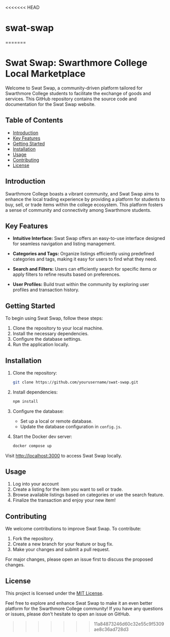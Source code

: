 <<<<<<< HEAD
# swat-swap
=======
# Swat Swap: Swarthmore College Local Marketplace

Welcome to Swat Swap, a community-driven platform tailored for Swarthmore College students to facilitate the exchange of goods and services. This GitHub repository contains the source code and documentation for the Swat Swap website.

## Table of Contents
- [Introduction](#introduction)
- [Key Features](#key-features)
- [Getting Started](#getting-started)
- [Installation](#installation)
- [Usage](#usage)
- [Contributing](#contributing)
- [License](#license)

## Introduction

Swarthmore College boasts a vibrant community, and Swat Swap aims to enhance the local trading experience by providing a platform for students to buy, sell, or trade items within the college ecosystem. This platform fosters a sense of community and connectivity among Swarthmore students.

## Key Features

- **Intuitive Interface:** Swat Swap offers an easy-to-use interface designed for seamless navigation and listing management.

- **Categories and Tags:** Organize listings efficiently using predefined categories and tags, making it easy for users to find what they need.

- **Search and Filters:** Users can efficiently search for specific items or apply filters to refine results based on preferences.

- **User Profiles:** Build trust within the community by exploring user profiles and transaction history.

## Getting Started

To begin using Swat Swap, follow these steps:

1. Clone the repository to your local machine.
2. Install the necessary dependencies.
3. Configure the database settings.
4. Run the application locally.

## Installation

1. Clone the repository:

   ```bash
   git clone https://github.com/yourusername/swat-swap.git
   ```

2. Install dependencies:

   ```bash
   npm install
   ```

3. Configure the database:

   - Set up a local or remote database.
   - Update the database configuration in `config.js`.

4. Start the Docker dev server:

   ```bash
   docker compose up
   ```

Visit [http://localhost:3000](http://localhost:3000) to access Swat Swap locally.

## Usage

1. Log into your account
2. Create a listing for the item you want to sell or trade.
3. Browse available listings based on categories or use the search feature.
4. Finalize the transaction and enjoy your new item!

## Contributing

We welcome contributions to improve Swat Swap. To contribute:

1. Fork the repository.
2. Create a new branch for your feature or bug fix.
3. Make your changes and submit a pull request.

For major changes, please open an issue first to discuss the proposed changes.

## License

This project is licensed under the [MIT License](LICENSE).

Feel free to explore and enhance Swat Swap to make it an even better platform for the Swarthmore College community! If you have any questions or issues, please don't hesitate to open an issue on GitHub.
>>>>>>> 11a84873246d60c32e55c9f5309ae8c36ad728d3
